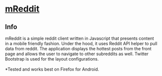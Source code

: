 <a href="http://stcode09.github.io/safepass/" >mReddit</a>
=======

<h2> Info </h2>
mReddit is a simple reddit client written in Javascript that presents content in a mobile friendly fashion. Under the hood, it uses Reddit API helper to pull data from reddit. The application displays the hottest posts from the front page and allows the user to navigate to other subreddits as well. Twitter Bootstrap is used for the layout configurations.
<br>
<br>
*Tested and works best on Firefox for Android. 
